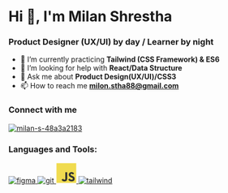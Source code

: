 <h1>Hi 👋, I'm Milan Shrestha</h1>
<h3>Product Designer (UX/UI) by day / Learner by night</h3>


- 🌱 I’m currently practicing **Tailwind (CSS Framework) & ES6**
- 🤝 I’m looking for help with **React/Data Structure**
- 💬 Ask me about **Product Design(UX/UI)/CSS3**
- 📫 How to reach me **milon.stha88@gmail.com**

<h3 align="left">Connect with me</h3>
<p align="left">
<a href="https://linkedin.com/in/milan-s-48a3a2183" target="blank"><img align="center" src="https://raw.githubusercontent.com/rahuldkjain/github-profile-readme-generator/master/src/images/icons/Social/linked-in-alt.svg" alt="milan-s-48a3a2183" height="30" width="40" /></a>
</p>

<h3 align="left">Languages and Tools:</h3>
<p align="left">
  <a
    href="https://www.figma.com/" target="_blank" rel="noreferrer"> <img
      src="https://www.vectorlogo.zone/logos/figma/figma-icon.svg" alt="figma" width="40" height="40" /> </a> <a
    href="https://git-scm.com/" target="_blank" rel="noreferrer"> <img
      src="https://www.vectorlogo.zone/logos/git-scm/git-scm-icon.svg" alt="git" width="40" height="40" /> </a> <a href="https://developer.mozilla.org/en-US/docs/Web/JavaScript" target="_blank"
    rel="noreferrer"> <img
      src="https://raw.githubusercontent.com/devicons/devicon/master/icons/javascript/javascript-original.svg"
      alt="javascript" width="40" height="40" /> </a><a href="https://tailwindcss.com/" target="_blank" rel="noreferrer"> <img
      src="https://www.vectorlogo.zone/logos/tailwindcss/tailwindcss-icon.svg" alt="tailwind" width="40" height="40" />
  </a>
</p>
